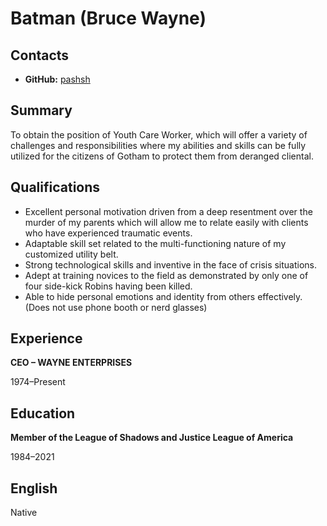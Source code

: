 # Batman (Bruce Wayne)

## Contacts

* **GitHub:** [pashsh](https://github.com/pashsh)

## Summary 

To obtain the position of Youth Care Worker, which will offer a variety of challenges and responsibilities where my abilities and skills can be fully utilized for the citizens of Gotham to protect them from deranged cliental.

## Qualifications 

* Excellent personal motivation driven from a deep resentment over the murder of my parents which will allow me to relate easily with clients who have experienced traumatic events.
* Adaptable skill set related to the multi-functioning nature of my customized utility belt.
* Strong technological skills and inventive in the face of crisis situations.
* Adept at training novices to the field as demonstrated by only one of four side-kick Robins having been killed.
* Able to hide personal emotions and identity from others effectively. (Does not use phone booth or nerd glasses)

## Experience 

**CEO – WAYNE ENTERPRISES**

1974–Present

## Education 

**Member of the League of Shadows and Justice League of America**

1984–2021

## English 

Native
